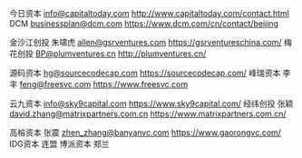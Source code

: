 今日资本    info@capitaltoday.com                      http://www.capitaltoday.com/contact.html
DCM         businessplan@dcm.com                       https://www.dcm.com/cn/contact/beijing

金沙江创投  朱啸虎 allen@gsrventures.com               https://gsrventureschina.com/
梅花创投    BP@plumventures.cn                         http://plumventures.cn/ 

源码资本    hg@sourcecodecap.com                       https://sourcecodecap.com/
峰瑞资本    李丰 feng@freesvc.com                      https://www.freesvc.com

云九资本    info@sky9capital.com                       https://www.sky9capital.com/
经纬创投    张颖 david.zhang@matrixpartners.com.cn     https://www.matrixpartners.com.cn/

高榕资本    张震 zhen_zhang@banyanvc.com               https://www.gaorongvc.com/
IDG资本     连盟
博派资本    郑兰
